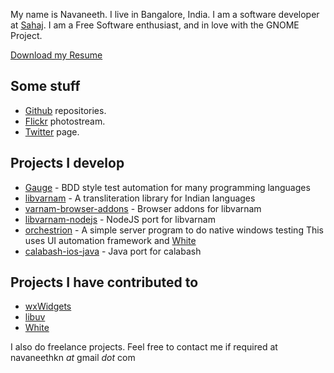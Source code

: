 My name is Navaneeth. I live in Bangalore, India. I am a software developer at [Sahaj](http://www.sahajsoft.com/). I am a Free Software enthusiast, and in love with the GNOME Project.

[Download my Resume](/docs/Navaneeth_Resume.pdf)

Some stuff
----------

-	[Github](http://github.com/navaneeth) repositories.
-	[Flickr](http://flickr.com/photos/navaneethkn) photostream.
-	[Twitter](http://www.twitter.com/navaneethkn) page.

Projects I develop
------------------

-	[Gauge](http://getgauge.io/) - BDD style test automation for many programming languages
-	[libvarnam](http://github.com/navaneeth/libvarnam) - A transliteration library for Indian languages
-	[varnam-browser-addons](http://github.com/navaneeth/varnam-browser-addons) - Browser addons for libvarnam
-	[libvarnam-nodejs](http://github.com/navaneeth/libvarnam-nodejs) - NodeJS port for libvarnam
-	[orchestrion](http://github.com/navaneeth/orchestrion) - A simple server program to do native windows testing This uses UI automation framework and [White](https://github.com/TestStack/White)
-	[calabash-ios-java](http://github.com/navaneeth/calabash-ios-java) - Java port for calabash

Projects I have contributed to
------------------------------

-	[wxWidgets](http://www.wxwidgets.org/)
-	[libuv](https://github.com/joyent/libuv/)
-	[White](https://github.com/TestStack/White)

I also do freelance projects. Feel free to contact me if required at navaneethkn *at* gmail *dot* com
